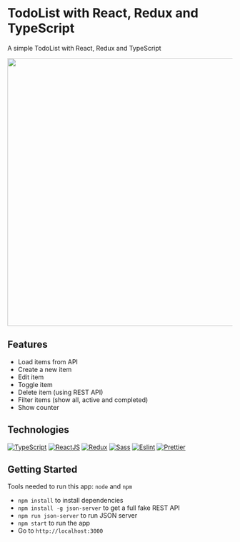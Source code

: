 # TodoList with React, Redux and TypeScript
A simple TodoList with React, Redux and TypeScript

<img src="https://user-images.githubusercontent.com/15716360/211161078-d8ad34c5-58af-44cf-aafa-d1f28ef8f275.gif" width="600">

## Features
* Load items from API
* Create a new item
* Edit item
* Toggle item
* Delete item (using REST API)
* Filter items (show all, active and completed)
* Show counter

## Technologies
[![TypeScript](https://img.shields.io/badge/TypeScript-007ACC?style=for-the-badge&logo=typescript&logoColor=white)](https://www.typescriptlang.org)
[![ReactJS](https://img.shields.io/badge/React-20232A?style=for-the-badge&logo=react&logoColor=61DAFB)](https://reactjs.org)
[![Redux](https://img.shields.io/badge/Redux-593D88?style=for-the-badge&logo=redux&logoColor=white)](https://redux.js.org)
[![Sass](https://img.shields.io/badge/Sass-CC6699?style=for-the-badge&logo=sass&logoColor=white)](https://sass-lang.com)
[![Eslint](https://img.shields.io/badge/eslint-3A33D1?style=for-the-badge&logo=eslint&logoColor=white)](https://eslint.org)
[![Prettier](https://img.shields.io/badge/prettier-1A2C34?style=for-the-badge&logo=prettier&logoColor=F7BA3E)](https://prettier.io)

## Getting Started
Tools needed to run this app: `node` and `npm`

- `npm install` to install dependencies
- `npm install -g json-server` to get a full fake REST API
- `npm run json-server` to run JSON server
- `npm start` to run the app
- Go to `http://localhost:3000`
